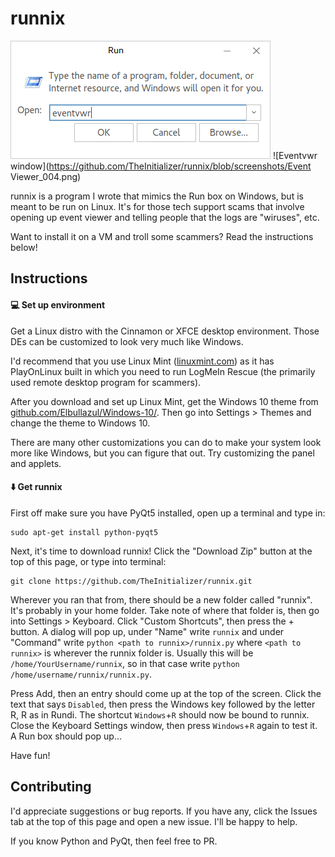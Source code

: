 # runnix
![Run window](https://github.com/TheInitializer/runnix/blob/screenshots/Run_003.png)
![Eventvwr window](https://github.com/TheInitializer/runnix/blob/screenshots/Event Viewer_004.png)

runnix is a program I wrote that mimics the Run box on Windows, but is meant to be run on Linux. It's for those tech support scams that involve opening up event viewer and telling people that the logs are "wiruses", etc.

Want to install it on a VM and troll some scammers? Read the instructions below!

Instructions
------------
#### :computer: Set up environment
Get a Linux distro with the Cinnamon or XFCE desktop environment. Those DEs can be customized to look very much like Windows.

I'd recommend that you use Linux Mint ([linuxmint.com](https://www.linuxmint.com/)) as it has PlayOnLinux built in which you need to run LogMeIn Rescue (the primarily used remote desktop program for scammers).

After you download and set up Linux Mint, get the Windows 10 theme from [github.com/Elbullazul/Windows-10/](https://github.com/Elbullazul/Windows-10/). Then go into Settings > Themes and change the theme to Windows 10.

There are many other customizations you can do to make your system look more like Windows, but you can figure that out. Try customizing the panel and applets.

#### :arrow_down: Get runnix
First off make sure you have PyQt5 installed, open up a terminal and type in:

    sudo apt-get install python-pyqt5

Next, it's time to download runnix! Click the "Download Zip" button at the top of this page, or type into terminal:

    git clone https://github.com/TheInitializer/runnix.git
  
Wherever you ran that from, there should be a new folder called "runnix". It's probably in your home folder. Take note of where that folder is, then go into Settings > Keyboard. Click "Custom Shortcuts", then press the + button. A dialog will pop up, under "Name" write `runnix` and under "Command" write `python <path to runnix>/runnix.py` where `<path to runnix>` is wherever the runnix folder is. Usually this will be `/home/YourUsername/runnix`, so in that case write `python /home/username/runnix/runnix.py`.

Press Add, then an entry should come up at the top of the screen. Click the text that says `Disabled`, then press the Windows key followed by the letter R, R as in Rundi. The shortcut `Windows`+`R` should now be bound to runnix. Close the Keyboard Settings window, then press `Windows`+`R` again to test it. A Run box should pop up...

Have fun!

Contributing
------------
I'd appreciate suggestions or bug reports. If you have any, click the Issues tab at the top of this page and open a new issue. I'll be happy to help.

If you know Python and PyQt, then feel free to PR.
